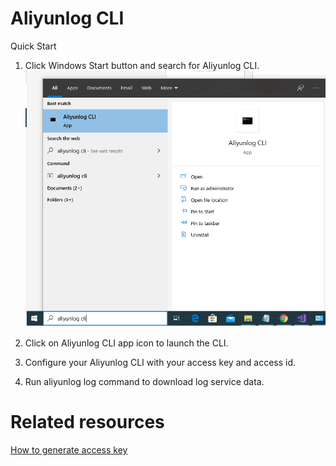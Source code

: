 # Aliyunlog CLI
Quick Start
1. Click Windows Start button and search for Aliyunlog CLI.
![](https://raw.githubusercontent.com/kokleong98/aliyunlog-cli/master/docs/menu-cli.png)

2. Click on Aliyunlog CLI app icon to launch the CLI.

3. Configure your Aliyunlog CLI with your access key and access id. 

4. Run aliyunlog log command to download log service data.

# Related resources
[How to generate access key](https://raw.githubusercontent.com/kokleong98/aliyunlog-cli/master/docs/access.md)
